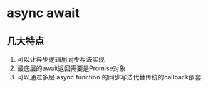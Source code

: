 # async await


## 几大特点
1. 可以让异步逻辑用同步写法实现
2. 最底层的await返回需要是Promise对象
3. 可以通过多层 async function 的同步写法代替传统的callback嵌套